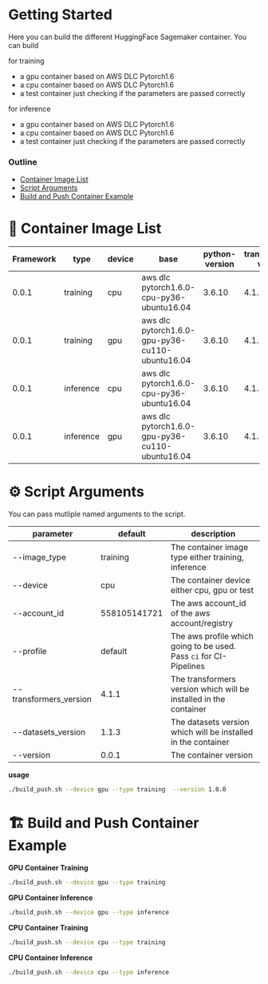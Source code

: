 # Getting Started

Here you can build the different HuggingFace Sagemaker container. You can build

for training

- a gpu container based on AWS DLC Pytorch1.6
- a cpu container based on AWS DLC Pytorch1.6
- a test container just checking if the parameters are passed correctly

for inference

- a gpu container based on AWS DLC Pytorch1.6
- a cpu container based on AWS DLC Pytorch1.6
- a test container just checking if the parameters are passed correctly

### Outline

- [Container Image List](#quick-start)
- [Script Arguments](#script-args)
- [Build and Push Container Example](#xample)

# 🔮 <a name="container-list"></a>Container Image List

| Framework | type      | device | base                                            | python-version | transformers-version | datasets-version | URL                                                                                      |
| --------- | --------- | ------ | ----------------------------------------------- | -------------- | -------------------- | ---------------- | ---------------------------------------------------------------------------------------- |
| 0.0.1     | training  | cpu    | aws dlc pytorch1.6.0-cpu-py36-ubuntu16.04       | 3.6.10         | 4.1.1                | 1.1.3            | `public.ecr.aws/t6m7g5n4/huggingface-training:0.0.1-cpu-transformers4.1.1-datasets1.1.3` |
| 0.0.1     | training  | gpu    | aws dlc pytorch1.6.0-gpu-py36-cu110-ubuntu16.04 | 3.6.10         | 4.1.1                | 1.1.3            |                                                                                          |
| 0.0.1     | inference | cpu    | aws dlc pytorch1.6.0-cpu-py36-ubuntu16.04       | 3.6.10         | 4.1.1                | 1.1.3            |                                                                                          |
| 0.0.1     | inference | gpu    | aws dlc pytorch1.6.0-gpu-py36-cu110-ubuntu16.04 | 3.6.10         | 4.1.1                | 1.1.3            |                                                                                          |

# ⚙️ <a name="script-args"></a> Script Arguments

You can pass mutliple named arguments to the script.

| parameter              | default      | description                                                        |
| ---------------------- | ------------ | ------------------------------------------------------------------ |
| --image_type           | training     | The container image type either training, inference                |
| --device               | cpu          | The container device either cpu, gpu or test                       |
| --account_id           | 558105141721 | The aws account_id of the aws account/registry                     |
| --profile              | default      | The aws profile which going to be used. Pass `ci` for CI-Pipelines |
| --transformers_version | 4.1.1        | The transformers version which will be installed in the container  |
| --datasets_version     | 1.1.3        | The datasets version which will be installed in the container      |
| --version              | 0.0.1        | The container version                                              |

**usage**

```bash
./build_push.sh --device gpu --type training  --version 1.0.0
```

# 🏗 <a name="example"></a> Build and Push Container Example

**GPU Container Training**

```bash
./build_push.sh --device gpu --type training
```

**GPU Container Inference**

```bash
./build_push.sh --device gpu --type inference
```

**CPU Container Training**

```bash
./build_push.sh --device cpu --type training
```

**CPU Container Inference**

```bash
./build_push.sh --device cpu --type inference
```
